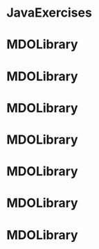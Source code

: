 # JavaExercises
# MDOLibrary
# MDOLibrary
# MDOLibrary
# MDOLibrary
# MDOLibrary
# MDOLibrary
# MDOLibrary
